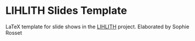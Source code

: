 # LIHLITH Slides Template

LaTeX template for slide shows in the [LIHLITH](http://ixa2.si.ehu.es/lihlith/) project. Elaborated by Sophie Rosset
